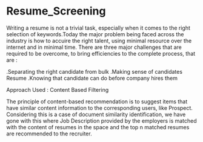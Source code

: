# Resume_Screening

Writing a resume is not a trivial task, especially when it comes to the right selection of keywords.Today the major problem being faced across the industry is how to accuire the right talent, using minimal resource over the internet and in minimal time.
There are three major challenges that are required to be overcome, to bring  efficiencies to the complete process, that are :

.Separating the right candidate from bulk
.Making  sense of candidates Resume
.Knowing that candidate can do before company hires them

Approach Used : Content Based Filtering 

The principle of content-based recommendation is to suggest items that have similar content  information  to the corresponding users, like Prospect. Considering  this is a case of document similarity identification, we have gone with this where Job Description provided by the employers is matched with the content of resumes in the space and the top n matched resumes are recommended to the recruiter. 
